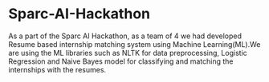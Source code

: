# Sparc-AI-Hackathon
As a part of the Sparc AI Hackathon, as a team of 4 we had developed Resume based internship matching system using Machine Learning(ML).We are using the ML libraries such as NLTK for data preprocessing, Logistic Regression and Naive Bayes model for classifying and matching the internships with the resumes.
